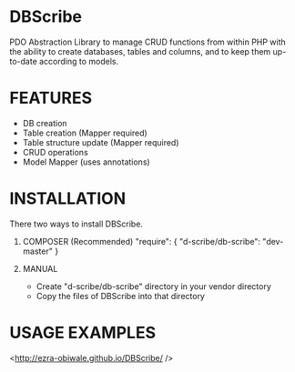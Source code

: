 DBScribe
========

PDO Abstraction Library to manage CRUD functions from within PHP with the ability to create databases, tables and columns, and to keep them up-to-date according to models.

FEATURES
========
- DB creation
- Table creation (Mapper required)
- Table structure update (Mapper required)
- CRUD operations
- Model Mapper (uses annotations)

INSTALLATION
============

There two ways to install DBScribe.

1. COMPOSER (Recommended)
   "require": {
        "d-scribe/db-scribe": "dev-master"
    }
   
2. MANUAL
   - Create "d-scribe/db-scribe" directory in your vendor directory
   - Copy the files of DBScribe into that directory


USAGE EXAMPLES
==============

<http://ezra-obiwale.github.io/DBScribe/ />